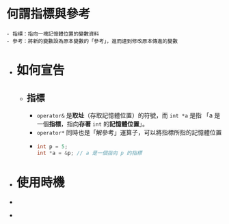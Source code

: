 # 何謂指標與參考
	- 指標：指向一塊記憶體位置的變數資料
	- 參考：將新的變數設為原本變數的「參考」，進而達到修改原本傳進的變數
- # 如何宣告
	- ## 指標
		- `operator&` 是**取址**（存取記憶體位置）的符號，而 `int *a` 是指 「a 是一個**指標**，指向**存著** `int` 的**記憶體位置**」。
		- `operator*` 同時也是「解參考」運算子，可以將指標所指的記憶體位置
		- ```cpp
		  int p = 5;
		  int *a = &p; // a 是一個指向 p 的指標
		  ```
- # 使用時機
- ```rust
  ```
-